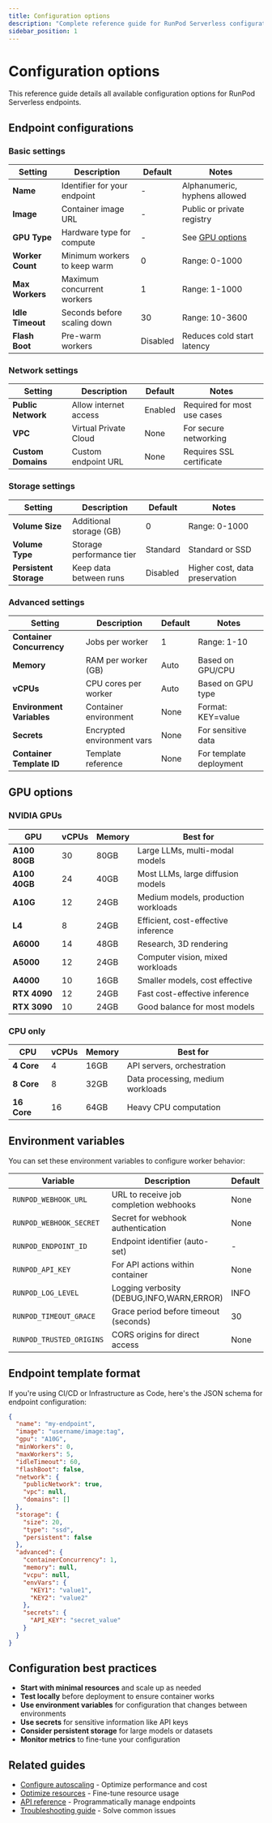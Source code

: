 ```yaml
---
title: Configuration options
description: "Complete reference guide for RunPod Serverless configuration options. Learn about all available settings for endpoints, workers, networking, storage, and advanced features."
sidebar_position: 1
---
```


# Configuration options

This reference guide details all available configuration options for RunPod Serverless endpoints.

## Endpoint configurations

### Basic settings

| Setting | Description | Default | Notes |
|---------|-------------|---------|-------|
| **Name** | Identifier for your endpoint | - | Alphanumeric, hyphens allowed |
| **Image** | Container image URL | - | Public or private registry |
| **GPU Type** | Hardware type for compute | - | See [GPU options](#gpu-options) |
| **Worker Count** | Minimum workers to keep warm | 0 | Range: 0-1000 |
| **Max Workers** | Maximum concurrent workers | 1 | Range: 1-1000 |
| **Idle Timeout** | Seconds before scaling down | 30 | Range: 10-3600 |
| **Flash Boot** | Pre-warm workers | Disabled | Reduces cold start latency |

### Network settings

| Setting | Description | Default | Notes |
|---------|-------------|---------|-------|
| **Public Network** | Allow internet access | Enabled | Required for most use cases |
| **VPC** | Virtual Private Cloud | None | For secure networking |
| **Custom Domains** | Custom endpoint URL | None | Requires SSL certificate |

### Storage settings

| Setting | Description | Default | Notes |
|---------|-------------|---------|-------|
| **Volume Size** | Additional storage (GB) | 0 | Range: 0-1000 |
| **Volume Type** | Storage performance tier | Standard | Standard or SSD |
| **Persistent Storage** | Keep data between runs | Disabled | Higher cost, data preservation |

### Advanced settings

| Setting | Description | Default | Notes |
|---------|-------------|---------|-------|
| **Container Concurrency** | Jobs per worker | 1 | Range: 1-10 |
| **Memory** | RAM per worker (GB) | Auto | Based on GPU/CPU |
| **vCPUs** | CPU cores per worker | Auto | Based on GPU type |
| **Environment Variables** | Container environment | None | Format: KEY=value |
| **Secrets** | Encrypted environment vars | None | For sensitive data |
| **Container Template ID** | Template reference | None | For template deployment |

## GPU options

### NVIDIA GPUs

| GPU | vCPUs | Memory | Best for |
|-----|-------|--------|----------|
| **A100 80GB** | 30 | 80GB | Large LLMs, multi-modal models |
| **A100 40GB** | 24 | 40GB | Most LLMs, large diffusion models |
| **A10G** | 12 | 24GB | Medium models, production workloads |
| **L4** | 8 | 24GB | Efficient, cost-effective inference |
| **A6000** | 14 | 48GB | Research, 3D rendering |
| **A5000** | 12 | 24GB | Computer vision, mixed workloads |
| **A4000** | 10 | 16GB | Smaller models, cost effective |
| **RTX 4090** | 12 | 24GB | Fast cost-effective inference |
| **RTX 3090** | 10 | 24GB | Good balance for most models |

### CPU only

| CPU | vCPUs | Memory | Best for |
|-----|-------|--------|----------|
| **4 Core** | 4 | 16GB | API servers, orchestration |
| **8 Core** | 8 | 32GB | Data processing, medium workloads |
| **16 Core** | 16 | 64GB | Heavy CPU computation |

## Environment variables

You can set these environment variables to configure worker behavior:

| Variable | Description | Default |
|----------|-------------|---------|
| `RUNPOD_WEBHOOK_URL` | URL to receive job completion webhooks | None |
| `RUNPOD_WEBHOOK_SECRET` | Secret for webhook authentication | None |
| `RUNPOD_ENDPOINT_ID` | Endpoint identifier (auto-set) | - |
| `RUNPOD_API_KEY` | For API actions within container | None |
| `RUNPOD_LOG_LEVEL` | Logging verbosity (DEBUG,INFO,WARN,ERROR) | INFO |
| `RUNPOD_TIMEOUT_GRACE` | Grace period before timeout (seconds) | 30 |
| `RUNPOD_TRUSTED_ORIGINS` | CORS origins for direct access | None |

## Endpoint template format

If you're using CI/CD or Infrastructure as Code, here's the JSON schema for endpoint configuration:

```json
{
  "name": "my-endpoint",
  "image": "username/image:tag",
  "gpu": "A10G",
  "minWorkers": 0,
  "maxWorkers": 5,
  "idleTimeout": 60,
  "flashBoot": false,
  "network": {
    "publicNetwork": true,
    "vpc": null,
    "domains": []
  },
  "storage": {
    "size": 20,
    "type": "ssd",
    "persistent": false
  },
  "advanced": {
    "containerConcurrency": 1,
    "memory": null,
    "vcpu": null,
    "envVars": {
      "KEY1": "value1",
      "KEY2": "value2"
    },
    "secrets": {
      "API_KEY": "secret_value"
    }
  }
}
```

## Configuration best practices

- **Start with minimal resources** and scale up as needed
- **Test locally** before deployment to ensure container works
- **Use environment variables** for configuration that changes between environments
- **Use secrets** for sensitive information like API keys
- **Consider persistent storage** for large models or datasets
- **Monitor metrics** to fine-tune your configuration

## Related guides

- [Configure autoscaling](/docs/serverless/manage/scaling) - Optimize performance and cost
- [Optimize resources](/docs/serverless/manage/optimize) - Fine-tune resource usage
- [API reference](/docs/serverless/reference/api) - Programmatically manage endpoints
- [Troubleshooting guide](/docs/serverless/reference/troubleshooting) - Solve common issues 